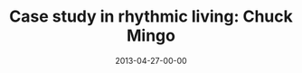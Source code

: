 ---
layout: message
category: message
series: "Rhythm"
title: "Case study in rhythmic living: Chuck Mingo"
date: 2013-04-27-00-00
message_id: 784
audio: "http://s3.amazonaws.com/crossroads-media/messages/audio/rhythm_02.mp3"
audio-duration: "30:08"
program: "http://s3.amazonaws.com/crossroads-media/documents/04_27-28_13Program_LO.pdf"
description: "Chuck Mingo presents a case study in rhythmic living."
video: "http://s3.amazonaws.com/crossroads-media/messages/video/rhythm_02.mp4"
video-duration: "30:12"
video-image: "http://s3.amazonaws.com/crossroads-media/images/rhythm_02_still.jpg"
explicit: false
---